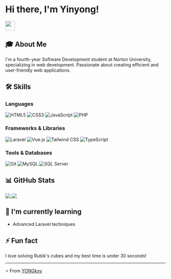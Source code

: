 # Hi there, I'm Yinyong! 
<img src="https://raw.githubusercontent.com/MartinHeinz/MartinHeinz/master/wave.gif" width="30px">


## 🎓 About Me
I'm a fourth-year Software Development student at Norton University, specializing in web development. Passionate about creating efficient and user-friendly web applications.

## 🛠️ Skills

### Languages
![HTML5](https://img.shields.io/badge/-HTML5-E34F26?style=flat-square&logo=html5&logoColor=white)
![CSS3](https://img.shields.io/badge/-CSS3-1572B6?style=flat-square&logo=css3)
![JavaScript](https://img.shields.io/badge/-JavaScript-F7DF1E?style=flat-square&logo=javascript&logoColor=black)
![PHP](https://img.shields.io/badge/-PHP-777BB4?style=flat-square&logo=php&logoColor=white)

### Frameworks & Libraries
![Laravel](https://img.shields.io/badge/-Laravel-FF2D20?style=flat-square&logo=laravel&logoColor=white)
![Vue.js](https://img.shields.io/badge/-Vue.js-4FC08D?style=flat-square&logo=vue.js&logoColor=white)
![Tailwind CSS](https://img.shields.io/badge/-Tailwind_CSS-38B2AC?style=flat-square&logo=tailwind-css&logoColor=white)
![TypeScript](https://img.shields.io/badge/-TypeScript-3178C6?style=flat-square&logo=typescript&logoColor=white)

### Tools & Databases
![Git](https://img.shields.io/badge/-Git-F05032?style=flat-square&logo=git&logoColor=white)
![MySQL](https://img.shields.io/badge/-MySQL-4479A1?style=flat-square&logo=mysql&logoColor=white)
![SQL Server](https://img.shields.io/badge/-SQL_Server-CC2927?style=flat-square&logo=microsoft-sql-server&logoColor=white)

## 📊 GitHub Stats

<a href="https://github.com/YONGkyy/github-readme-stats">
  <img align="center" src="https://github-readme-stats.vercel.app/api?username=YONGkyy&show_icons=true&theme=radical" />
</a>
<a href="https://github.com/YONGkyy/github-readme-stats">
  <img align="center" src="https://github-readme-stats.vercel.app/api/top-langs/?username=YONGkyy&layout=compact&theme=radical" />
</a>

## 🌱 I'm currently learning
- Advanced Laravel techniques
  
## ⚡ Fun fact
I love solving Rubik's cubes and my best time is under 30 seconds!

---

⭐️ From [YONGkyy](https://github.com/YONGkyy)
